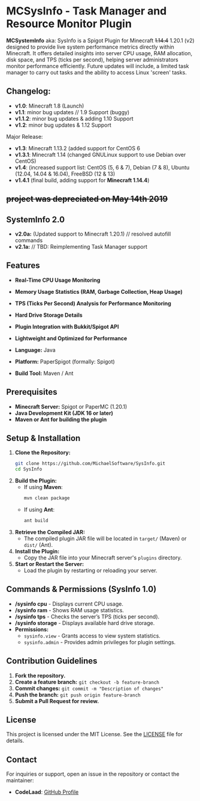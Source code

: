 # MCSysInfo - Task Manager and Resource Monitor Plugin

**MCSystemInfo** aka: SysInfo is a Spigot Plugin for Minecraft ~~1.14.4~~ 1.20.1 (v2) designed to provide live system performance metrics directly within Minecraft. It offers detailed insights into server CPU usage, RAM allocation, disk space, and TPS (ticks per second), helping server administrators monitor performance efficiently. Future updates will include, a limited task manager to carry out tasks and the ability to access Linux 'screen' tasks. 

## Changelog:
- **v1.0**: Minecraft 1.8 (Launch)
- **v1.1**: minor bug updates // 1.9 Support (buggy)
- **v1.1.2**: minor bug updates & adding 1.10 Support
- **v1.2**: minor bug updates & 1.12 Support
  
Major Release: 
- **v1.3**: Minecraft 1.13.2 (added support for CentOS 6
- **v1.3.1**: Minecraft 1.14 (changed GNULinux support to use Debian over CentOS)
- **v1.4**: (increased support list: CentOS (5, 6 & 7), Debian (7 & 8), Ubuntu (12.04, 14.04 & 16.04), FreeBSD (12 & 13)
- **v1.4.1** (final build, adding support for **Minecraft 1.14.4**)
## ~~project was depreciated on May 14th 2019~~

## **SystemInfo 2.0**
- **v2.0a:** (Updated support to Minecraft 1.20.1) // resolved autofill commands 
- **v2.1a:** // TBD: Reimplementing Task Manager support

## Features
- **Real-Time CPU Usage Monitoring**
- **Memory Usage Statistics (RAM, Garbage Collection, Heap Usage)**
- **TPS (Ticks Per Second) Analysis for Performance Monitoring**
- **Hard Drive Storage Details**
- **Plugin Integration with Bukkit/Spigot API**
- **Lightweight and Optimized for Performance**

- **Language:** Java
- **Platform:** PaperSpigot (formally: Spigot)
- **Build Tool:** Maven / Ant

## Prerequisites
- **Minecraft Server:** Spigot or PaperMC (1.20.1) 
- **Java Development Kit (JDK 16 or later)**
- **Maven or Ant for building the plugin**

## Setup & Installation
1. **Clone the Repository:**
   ```sh
   git clone https://github.com/MichaelSoftware/SysInfo.git
   cd SysInfo
   ```
2. **Build the Plugin:**
   - If using **Maven**:
     ```sh
     mvn clean package
     ```
   - If using **Ant**:
     ```sh
     ant build
     ```
3. **Retrieve the Compiled JAR:**
   - The compiled plugin JAR file will be located in `target/` (Maven) or `dist/` (Ant).
4. **Install the Plugin:**
   - Copy the JAR file into your Minecraft server's `plugins` directory.
5. **Start or Restart the Server:**
   - Load the plugin by restarting or reloading your server.

## Commands & Permissions (SysInfo 1.0)
- **/sysinfo cpu** - Displays current CPU usage.
- **/sysinfo ram** - Shows RAM usage statistics.
- **/sysinfo tps** - Checks the server’s TPS (ticks per second).
- **/sysinfo storage** - Displays available hard drive storage.
- **Permissions:**
  - `sysinfo.view` - Grants access to view system statistics.
  - `sysinfo.admin` - Provides admin privileges for plugin settings.

## Contribution Guidelines
1. **Fork the repository.**
2. **Create a feature branch:** `git checkout -b feature-branch`
3. **Commit changes:** `git commit -m "Description of changes"`
4. **Push the branch:** `git push origin feature-branch`
5. **Submit a Pull Request for review.**

## License
This project is licensed under the MIT License. See the [LICENSE](LICENSE) file for details.

## Contact
For inquiries or support, open an issue in the repository or contact the maintainer:
- **CodeLaad**: [GitHub Profile](https://github.com/MichaelSoftware)


